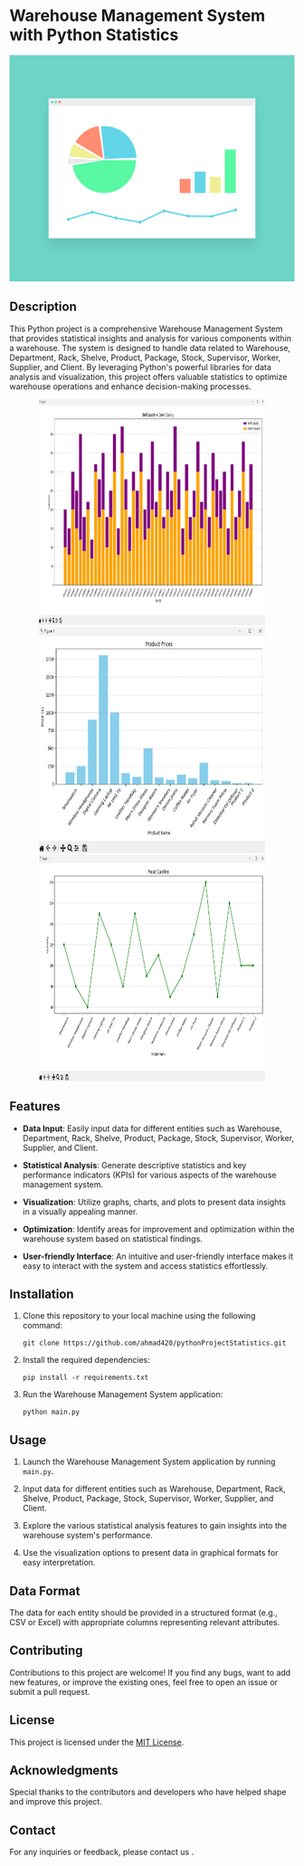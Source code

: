 # Warehouse Management System with Python Statistics

<p align="center">
  <img src="imgs/graph.png" width="700" height="400">
</p>


## Description

This Python project is a comprehensive Warehouse Management System that provides statistical insights and analysis for various components within a warehouse. The system is designed to handle data related to Warehouse, Department, Rack, Shelve, Product, Package, Stock, Supervisor, Worker, Supplier, and Client. By leveraging Python's powerful libraries for data analysis and visualization, this project offers valuable statistics to optimize warehouse operations and enhance decision-making processes.
<p align="center">
  <img src="imgs/bar1.png" width="400" height="400">
  <img src="imgs/bars2.png" width="400" height="400">
  <img src="imgs/line1.png" width="400" height="400">
  
</p>


## Features

- **Data Input**: Easily input data for different entities such as Warehouse, Department, Rack, Shelve, Product, Package, Stock, Supervisor, Worker, Supplier, and Client.

- **Statistical Analysis**: Generate descriptive statistics and key performance indicators (KPIs) for various aspects of the warehouse management system.

- **Visualization**: Utilize graphs, charts, and plots to present data insights in a visually appealing manner.

- **Optimization**: Identify areas for improvement and optimization within the warehouse system based on statistical findings.

- **User-friendly Interface**: An intuitive and user-friendly interface makes it easy to interact with the system and access statistics effortlessly.

## Installation

1. Clone this repository to your local machine using the following command:

   ```
   git clone https://github.com/ahmad420/pythonProjectStatistics.git
   ```



2. Install the required dependencies:

   ```
   pip install -r requirements.txt
   ```

3. Run the Warehouse Management System application:

   ```
   python main.py
   ```

## Usage

1. Launch the Warehouse Management System application by running `main.py`.

2. Input data for different entities such as Warehouse, Department, Rack, Shelve, Product, Package, Stock, Supervisor, Worker, Supplier, and Client.

3. Explore the various statistical analysis features to gain insights into the warehouse system's performance.

4. Use the visualization options to present data in graphical formats for easy interpretation.

## Data Format

The data for each entity should be provided in a structured format (e.g., CSV or Excel) with appropriate columns representing relevant attributes.

## Contributing

Contributions to this project are welcome! If you find any bugs, want to add new features, or improve the existing ones, feel free to open an issue or submit a pull request.

## License

This project is licensed under the [MIT License](LICENSE).

## Acknowledgments

Special thanks to the contributors and developers who have helped shape and improve this project.

## Contact

For any inquiries or feedback, please contact us .

